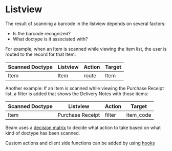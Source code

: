 <!-- Copyright (c) 2025, AgriTheory and contributors
For license information, please see license.txt-->

# Listview

The result of scanning a barcode in the listview depends on several factors:

 - Is the barcode recognized?
 - What doctype is it associated with?

For example, when an Item is scanned while viewing the Item list, the user is routed to the record for that Item:

| Scanned Doctype | Listview              | Action | Target |
|-----------------|-----------------------|--------|--------|
|Item|Item|route|Item|


Another example: If an Item is scanned while viewing the Purchase Receipt list, a filter is added that shows the Delivery Notes with those items:

| Scanned Doctype | Listview              | Action | Target |
|-----------------|-----------------------|--------|--------|
|Item|Purchase Receipt|filter|item_code|


Beam uses a [decision matrix](./matrix.md) to decide what action to take based on what kind of doctype has been scanned.

Custom actions and client side functions can be added by using [hooks](./hooks.md)

